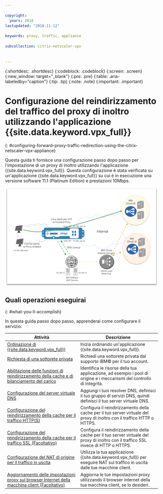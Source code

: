 ```yaml
---

copyright:
  years: 2018
lastupdated: "2018-11-12"

keywords: proxy, traffic, appliance

subcollection: citrix-netscaler-vpx


---
```


{:shortdesc: .shortdesc}
{:codeblock: .codeblock}
{:screen: .screen}
{:new_window: target="_blank"}
{:pre: .pre}
{:table: .aria-labeledby="caption"}
{:tip: .tip}
{:note: .note}
{:important: .important}

# Configurazione del reindirizzamento del traffico del proxy di inoltro utilizzando l'applicazione {{site.data.keyword.vpx_full}}
{: #configuring-forward-proxy-traffic-redirection-using-the-citrix-netscaler-vpx-appliance}

Questa guida ti fornisce una configurazione passo dopo passo per l'impostazione di un proxy di inoltro utilizzando l'applicazione {{site.data.keyword.vpx_full}}. Questa configurazione è stata verificata su un'applicazione {{site.data.keyword.vpx_full}} su cui è in esecuzione una versione software 11.1 (Platinum Edition) e prestazioni 10Mbps.

<img src="images/fp1.png" alt="immagine" style="width: 600px;"/>

## Quali operazioni eseguirai
{: #what-you-ll-accomplish}

In questa guida passo dopo passo, apprenderai come configurare il servizio:

Attività  | Descrizione
------------- | -------------
[Ordinazione di {{site.data.keyword.vpx_full}}](/docs/infrastructure/citrix-netscaler-vpx?topic=citrix-netscaler-vpx-order-the-citrix-netscaler-vpx-appliance) | Inizia ordinando un'applicazione {{site.data.keyword.vpx_full}}.
[Richiesta di una sottorete privata](/docs/infrastructure/citrix-netscaler-vpx?topic=citrix-netscaler-vpx-request-a-private-subnet) | Richiedi una sottorete privata dal supporto IBM© per il tuo account.
[Abilitazione delle funzioni di reindirizzamento della cache e di bilanciamento del carico](/docs/infrastructure/citrix-netscaler-vpx?topic=citrix-netscaler-vpx-enable-cache-redirection-and-load-balancing-capabilities) | Identifica le risorse della tua applicazione, ad esempio i pool di origine e i meccanismi del controllo di integrità.
[Configurazione del server virtuale DNS](/docs/infrastructure/citrix-netscaler-vpx?topic=citrix-netscaler-vpx-configure-the-dns-virtual-server) | Aggiungi i tuoi resolver DNS, definisci il tuo gruppo di servizi DNS, quindi definisci il tuo server virtuale DNS.
[Configurazione del reindirizzamento della cache per il traffico HTTP(S)](/docs/infrastructure/citrix-netscaler-vpx?topic=citrix-netscaler-vpx-configure-cache-redirection-for-http-traffic) | Configura il reindirizzamento della cache per il tuo server virtuale del proxy di inoltro con il traffico HTTP o HTTPS.
[Configurazione del reindirizzamento della cache per il traffico SSL (Facoltativo)](/docs/infrastructure/citrix-netscaler-vpx?topic=citrix-netscaler-vpx-configure-cache-redirection-for-ssl-traffic-optional-) | Configura il reindirizzamento della cache per il tuo server virtuale del proxy di inoltro con il traffico SSL invece di HTTP o HTTPS.
[Configurazione del NAT di origine per il traffico in uscita](/docs/infrastructure/citrix-netscaler-vpx?topic=citrix-netscaler-vpx-configure-source-nat-for-outbound-traffic) | Utilizza la tua applicazione {{site.data.keyword.vpx_full}} per eseguire NAT sul traffico in uscita dalle tue macchine client.
[Aggiornamento delle impostazioni proxy sul browser Internet della macchina client (Facoltativo)](/docs/infrastructure/citrix-netscaler-vpx?topic=citrix-netscaler-vpx-update-the-proxy-settings-on-the-client-machine-s-internet-browser-optional-) | Aggiorna le tue impostazioni proxy utilizzando il browser internet della tua macchina client, se lo desideri.
